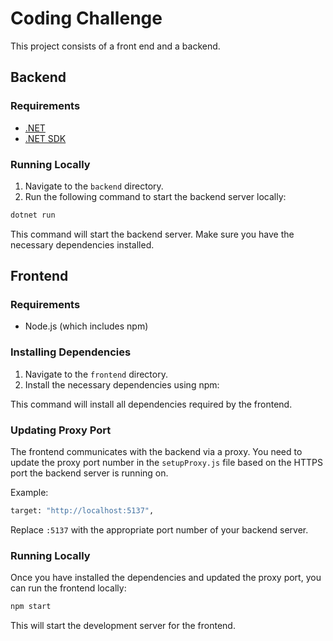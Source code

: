 # Coding Challenge

This project consists of a front end and a backend.

## Backend

### Requirements

- [.NET](https://dotnet.microsoft.com/download)
- [.NET SDK](https://dotnet.microsoft.com/download/dotnet)

### Running Locally

1. Navigate to the `backend` directory.
2. Run the following command to start the backend server locally:

```bash
dotnet run
```

This command will start the backend server. Make sure you have the necessary dependencies installed.

## Frontend

### Requirements

- Node.js (which includes npm)

### Installing Dependencies

1. Navigate to the `frontend` directory.
2. Install the necessary dependencies using npm:

This command will install all dependencies required by the frontend.

### Updating Proxy Port

The frontend communicates with the backend via a proxy. You need to update the proxy port number in the `setupProxy.js` file based on the HTTPS port the backend server is running on.

Example:
```bash
target: "http://localhost:5137",
```
Replace `:5137` with the appropriate port number of your backend server.

### Running Locally

Once you have installed the dependencies and updated the proxy port, you can run the frontend locally:

```bash
npm start
```
This will start the development server for the frontend.
